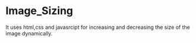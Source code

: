 # Image_Sizing
It uses html,css and javasrcipt for increasing and decreasing the size of the image dynamically.
